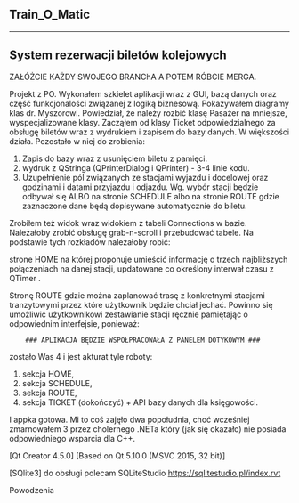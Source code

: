 Train_O_Matic
--------------
--------------

System rezerwacji biletów kolejowych
------------------------------------

ZAŁÓŻCIE KAŻDY SWOJEGO BRANChA A POTEM RÓBCIE MERGA. 

Projekt z PO. Wykonałem szkielet aplikacji wraz z GUI, bazą danych oraz część funkcjonalości związanej z logiką biznesową. Pokazywałem diagramy klas dr. Myszorowi. Powiedział, że należy rozbić klasę Pasażer na mniejsze, wyspecjalizowane klasy. Zacząłem od klasy Ticket odpowiedzialnego za obsługę biletów wraz z wydrukiem i zapisem do bazy danych. W większości działa. Pozostało w niej do zrobienia:
1. Zapis do bazy wraz z usunięciem biletu z pamięci. 
2. wydruk z QStringa (QPrinterDialog i QPrinter) - 3-4 linie kodu. 
3. Uzupełnienie pól związanych ze stacjami wyjazdu i docelowej oraz godzinami i datami przyjazdu i odjazdu. Wg. wybór stacji będzie odbywał się ALBO na stronie SCHEDULE albo na stronie ROUTE gdzie zaznaczone dane będą dopisywane automatycznie do biletu. 


Zrobiłem też widok wraz widokiem z tabeli Connections w bazie. Należałoby zrobić obsługę grab-n-scroll i przebudować tabele. 
Na podstawie tych rozkładów należałoby robić:

strone HOME na której proponuje umieścić informację o trzech najbliższych połączeniach na danej stacji, updatowane co określony interwał czasu z QTimer .  

Stronę ROUTE gdzie można zaplanować trasę z konkretnymi stacjami tranzytowymi przez które użytkownik będzie chciał jechać. Powinno się umożliwic użytkownikowi zestawianie stacji ręcznie pamiętając o odpowiednim interfejsie, ponieważ: 

		### APLIKACJA BĘDZIE WSPOŁPRACOWAŁA Z PANELEM DOTYKOWYM ###

zostało Was 4 i jest akturat tyle roboty:
1. sekcja HOME, 
2. sekcja SCHEDULE, 
3. sekcja ROUTE,
4. sekcja TICKET (dokończyć) + API bazy danych dla księgowości. 

I appka gotowa. Mi to coś zajęło dwa popołudnia, choć wcześniej zmarnowałem 3 przez cholernego .NETa który (jak się okazało) nie posiada odpowiedniego wsparcia dla C++. 


[Qt Creator 4.5.0]
[Based on Qt 5.10.0 (MSVC 2015, 32 bit)]

[SQlite3]
do obsługi polecam SQLiteStudio
<https://sqlitestudio.pl/index.rvt>


Powodzenia
